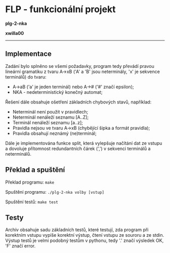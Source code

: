 # FLP - funkcionální projekt 
__plg-2-nka__

__xwilla00__

---

## Implementace 
Zadání bylo splněno se všemi požadavky, program tedy převádí pravou lineární gramatiku z tvaru A->xB ('A' a 'B' jsou neterminály, 'x' je sekvence terminálů) do tvaru:
* A->aB ('a' je jeden terminál) nebo A-># ('#' značí epsilon);
* NKA - nedeterministický konečný automat;

Řešení dále obsahuje ošetření základních chybových stavů, například:
* Neterminál není použit v pravidlech;
* Neterminál nenáleží seznamu [A..Z];
* Terminál nenáleží seznamu [a..z];
* Pravidla nejsou ve tvaru A->xB (chybějící šipka a formát pravidla);
* Pravidla obsahují neznámý (ne)terminál;

Dále je implementována funkce split, která vylepšuje načítání dat ze vstupu a dovoluje přítomnost redundantních čárek (',') v sekvenci terminálů a neterminálů.

## Překlad a spuštění
Překlad programu:
```make```

Spuštění programu:
```./plg-2-nka volby [vstup]```

Spuštění testů:
```make test```

## Testy
Archív obsahuje sadu základních testů, které testují, zda program při korektním vstupu vypíše korektní výstup, čtení vstupu ze souroru a ze stdin.
Výstup testů je velmi podobný testům v pythonu, tedy '.' značí výsledek OK, 'F' značí error.
